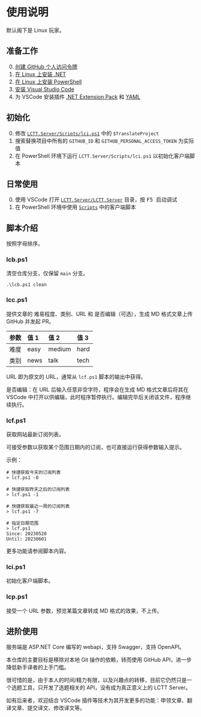 # 使用说明

默认阁下是 Linux 玩家。

## 准备工作

0. [创建 GitHub 个人访问令牌](https://docs.github.com/zh/authentication/keeping-your-account-and-data-secure/managing-your-personal-access-tokens)
1. [在 Linux 上安装 .NET](https://learn.microsoft.com/zh-cn/dotnet/core/install/linux)
2. [在 Linux 上安装 PowerShell](https://learn.microsoft.com/zh-cn/powershell/scripting/install/installing-powershell-on-linux?view=powershell-7.3)
3. [安装 Visual Studio Code](https://code.visualstudio.com/Download)
4. 为 VSCode 安装插件 [.NET Extension Pack](https://marketplace.visualstudio.com/items?itemName=ms-dotnettools.vscode-dotnet-pack) 和 [YAML](https://marketplace.visualstudio.com/items?itemName=redhat.vscode-yaml)

## 初始化

0. 修改 [`LCTT.Server/Scripts/lci.ps1`](LCTT.Server/Scripts/lci.ps1) 中的 `$TranslateProject`
1. 搜索替换项目中所有的 `GITHUB_ID` 和 `GITHUB_PERSONAL_ACCESS_TOKEN` 为实际值
2. 在 PowerShell 环境下运行 `LCTT.Server/Scripts/lci.ps1` 以初始化客户端脚本

## 日常使用

0. 使用 VSCode 打开 [`LCTT.Server/LCTT.Server`](LCTT.Server/LCTT.Server) 目录，按 <kbd>F5</kdb> 启动调试
1. 在 PowerShell 环境中使用 [`Scripts`](LCTT.Server/LCTT.Server/Scripts) 中的客户端脚本

## 脚本介绍

按照字母排序。

### lcb.ps1

清空仓库分支，仅保留 `main` 分支。

```
.\lcb.ps1 clean
```

### lcc.ps1

提供文章的 难易程度、类别、URL 和 是否编辑（可选），生成 MD 格式文章上传 GitHub 并发起 PR。

| 参数 | 值 1 | 值 2 | 值 3 |
| :- | :- | :- | :- |
| 难度 | easy | medium | hard |
| 类别 | news | talk | tech |

URL 即为原文的 URL，通常从 `lcf.ps1` 脚本的输出中获得。

是否编辑：在 URL 后输入任意非空字符，程序会在生成 MD 格式文章后将其在 VSCode 中打开以供编辑，此时程序暂停执行。编辑完毕后关闭该文件，程序继续执行。

### lcf.ps1

获取网站最新订阅列表。

可接受参数以获取某个范围日期内的订阅，也可直接运行获得参数输入提示。

示例：

```
# 快捷获取今天的订阅列表
> lcf.ps1 -0

# 快捷获取昨天之后的订阅列表
> lcf.ps1 -1

# 快捷获取最近一周的订阅列表
> lcf.ps1 -7

# 指定日期范围
> lcf.ps1
Since: 20230520
Until: 20230601
```

更多功能请参阅脚本内容。

### lci.ps1

初始化客户端脚本。

### lcp.ps1

接受一个 URL 参数，预览某篇文章转成 MD 格式的效果，不上传。

## 进阶使用

服务端是 ASP.NET Core 编写的 webapi，支持 Swagger，支持 OpenAPI。

本仓库的主要目标是移除对本地 Git 操作的依赖，转而使用 GitHub API，进一步降低新手译者的上手门槛。

很可惜的是，由于本人的时间/精力有限，以及兴趣点的转移，目前它仍然只是一个选题工具，只开发了选题相关的 API，没有成为真正意义上的 LCTT Server。

如有后来者，欢迎结合 VSCode 插件等技术为其开发更多的功能：申领文章、翻译文章、提交译文、修改译文等。
